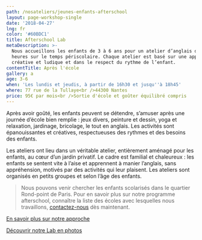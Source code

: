 ```yaml
---
path: /nosateliers/jeunes-enfants-afterschool
layout: page-workshop-single
date: '2018-04-27'
lng: fr
color: '#60BDC1'
title: Afterschool Lab
metaDescription: >-
  Nous accueillons les enfants de 3 à 6 ans pour un atelier d’anglais de 2
  heures sur le temps périscolaire. Chaque atelier est basé sur une approche
  créative et ludique et dans le respect du rythme de l’enfant.  
contentTitle: Après l'école
gallery: a
age: 3-6
when: 'Les lundis et jeudis, à partir de 16h30 et jusqu''à 18h45'
where: 77 rue de la Tullaye<br />44300 Nantes
price: 95€ par mois<br />Sortie d'école et goûter équilibré compris
---
```

Après avoir goûté, les enfants peuvent se détendre, s’amuser après une journée d’école bien remplie : jeux divers, peinture et dessin, yoga et relaxation, jardinage, bricolage, le tout en anglais.  Les activités sont épanouissantes et créatives, respectueuses des rythmes et des besoins des enfants.

Les ateliers ont lieu dans un véritable atelier, entièrement aménagé pour les enfants, au cœur d’un jardin privatif. Le cadre est familial et chaleureux : les enfants se sentent vite à l’aise et apprennent à manier l’anglais, sans appréhension, motivés par des activités qui leur plaisent. Les ateliers sont organisés en petits groupes et selon l’âge des enfants. 

> Nous pouvons venir chercher les enfants scolarisés dans le quartier Rond-point de Paris. Pour en savoir plus sur notre programme afterschool, connaître la liste des écoles avec lesquelles nous travaillons, [contactez-nous](https://llfk.netlify.com/contact) dès maintenant. 

[En savoir plus sur notre approche](https://llfk.netlify.com/pedagogie) 

[Découvrir notre Lab en photos](https://llfk.netlify.com/nosateliers/#lab)
